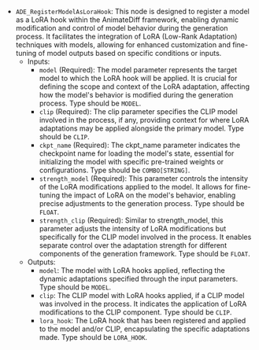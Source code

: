 - `ADE_RegisterModelAsLoraHook`: This node is designed to register a model as a LoRA hook within the AnimateDiff framework, enabling dynamic modification and control of model behavior during the generation process. It facilitates the integration of LoRA (Low-Rank Adaptation) techniques with models, allowing for enhanced customization and fine-tuning of model outputs based on specific conditions or inputs.
    - Inputs:
        - `model` (Required): The model parameter represents the target model to which the LoRA hook will be applied. It is crucial for defining the scope and context of the LoRA adaptation, affecting how the model's behavior is modified during the generation process. Type should be `MODEL`.
        - `clip` (Required): The clip parameter specifies the CLIP model involved in the process, if any, providing context for where LoRA adaptations may be applied alongside the primary model. Type should be `CLIP`.
        - `ckpt_name` (Required): The ckpt_name parameter indicates the checkpoint name for loading the model's state, essential for initializing the model with specific pre-trained weights or configurations. Type should be `COMBO[STRING]`.
        - `strength_model` (Required): This parameter controls the intensity of the LoRA modifications applied to the model. It allows for fine-tuning the impact of LoRA on the model's behavior, enabling precise adjustments to the generation process. Type should be `FLOAT`.
        - `strength_clip` (Required): Similar to strength_model, this parameter adjusts the intensity of LoRA modifications but specifically for the CLIP model involved in the process. It enables separate control over the adaptation strength for different components of the generation framework. Type should be `FLOAT`.
    - Outputs:
        - `model`: The model with LoRA hooks applied, reflecting the dynamic adaptations specified through the input parameters. Type should be `MODEL`.
        - `clip`: The CLIP model with LoRA hooks applied, if a CLIP model was involved in the process. It indicates the application of LoRA modifications to the CLIP component. Type should be `CLIP`.
        - `lora_hook`: The LoRA hook that has been registered and applied to the model and/or CLIP, encapsulating the specific adaptations made. Type should be `LORA_HOOK`.
